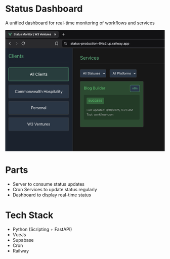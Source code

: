 # Status Dashboard
A unified dashboard for real-time monitoring of workflows and services

![Status Dashboard Example](example.png)

# Parts
- Server to consume status updates
- Cron Services to update status regularly
- Dashboard to display real-time status

# Tech Stack
- Python (Scripting + FastAPI)
- VueJs
- Supabase
- Cron
- Railway

